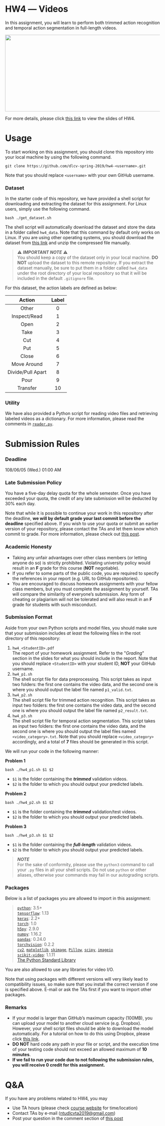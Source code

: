 




# HW4 ― Videos
In this assignment, you will learn to perform both trimmed action recognition and temporal action segmentation in full-length videos.

<p align="center">
  <img width="750" height="250" src="https://lh3.googleusercontent.com/j48uA36UbZp3KR41opZUzntxhlJWoX_R5joeNsTGMN2_cSXI0UFNKuKVu8em_txzOIVbnU8p_oOb">
</p>

For more details, please click [this link](https://docs.google.com/presentation/d/1goz0OCo31GH2YS4l8qODr_ITL7YD-aeFdfqJ-XJt6nU/edit?usp=sharing) to view the slides of HW4.

# Usage
To start working on this assignment, you should clone this repository into your local machine by using the following command.

    git clone https://github.com/dlcv-spring-2019/hw4-<username>.git
Note that you should replace `<username>` with your own GitHub username.

### Dataset
In the starter code of this repository, we have provided a shell script for downloading and extracting the dataset for this assignment. For Linux users, simply use the following command.

    bash ./get_dataset.sh
The shell script will automatically download the dataset and store the data in a folder called `hw4_data`. Note that this command by default only works on Linux. If you are using other operating systems, you should download the dataset from [this link](https://drive.google.com/uc?export=download&id=1ncmqWLctmvecIXBdVng5cvbROoTWFSpE) and unzip the compressed file manually.

> ⚠️ ***IMPORTANT NOTE*** ⚠️  
> You should keep a copy of the dataset only in your local machine. **DO NOT** upload the dataset to this remote repository. If you extract the dataset manually, be sure to put them in a folder called `hw4_data` under the root directory of your local repository so that it will be included in the default `.gitignore` file.

For this dataset, the action labels are defined as below:

|       Action      | Label |
|:-----------------:|:-----:|
| Other             | 0     |
| Inspect/Read      | 1     |
| Open              | 2     |
| Take              | 3     |
| Cut               | 4     |
| Put               | 5     |
| Close             | 6     |
| Move Around       | 7     |
| Divide/Pull Apart | 8     |
| Pour              | 9     |
| Transfer          | 10    |

### Utility
We have also provided a Python script for reading video files and retrieving labeled videos as a dictionary. For more information, please read the comments in [`reader.py`](reader.py).

# Submission Rules
### Deadline
108/06/05 (Wed.) 01:00 AM

### Late Submission Policy
You have a five-day delay quota for the whole semester. Once you have exceeded your quota, the credit of any late submission will be deducted by 30% each day.

Note that while it is possible to continue your work in this repository after the deadline, **we will by default grade your last commit before the deadline** specified above. If you wish to use your quota or submit an earlier version of your repository, please contact the TAs and let them know which commit to grade. For more information, please check out [this post](https://www.facebook.com/notes/dlcv-spring-2019/lateearly-homework-submission/326632628047121/).

### Academic Honesty
-   Taking any unfair advantages over other class members (or letting anyone do so) is strictly prohibited. Violating university policy would result in an **F** grade for this course (**NOT** negotiable).    
-   If you refer to some parts of the public code, you are required to specify the references in your report (e.g. URL to GitHub repositories).      
-   You are encouraged to discuss homework assignments with your fellow class members, but you must complete the assignment by yourself. TAs will compare the similarity of everyone’s submission. Any form of cheating or plagiarism will not be tolerated and will also result in an **F** grade for students with such misconduct.

### Submission Format
Aside from your own Python scripts and model files, you should make sure that your submission includes *at least* the following files in the root directory of this repository:
 1.   `hw4_<StudentID>.pdf`  
The report of your homework assignment. Refer to the "*Grading*" section in the slides for what you should include in the report. Note that you should replace `<StudentID>` with your student ID, **NOT** your GitHub username.
 1.   `hw4_p1.sh`  
The shell script file for data preprocessing. This script takes as input two folders: the first one contains the video data, and the second one is where you should output the label file named `p1_valid.txt`.
 1.   `hw4_p2.sh`  
The shell script file for trimmed action recognition. This script takes as input two folders: the first one contains the video data, and the second one is where you should output the label file named `p2_result.txt`.
 1.   `hw4_p3.sh`  
The shell script file for temporal action segmentation. This script takes as input two folders: the first one contains the video data, and the second one is where you should output the label files named `<video_category>.txt`. Note that you should replace `<video_category>` accordingly, and a total of **7** files should be generated in this script.

We will run your code in the following manner:

**Problem 1**

    bash ./hw4_p1.sh $1 $2
-   `$1` is the folder containing the ***trimmed*** validation videos.
-   `$2` is the folder to which you should output your predicted labels.

**Problem 2**

    bash ./hw4_p2.sh $1 $2
-   `$1` is the folder containing the ***trimmed*** validation/test videos.
-   `$2` is the folder to which you should output your predicted labels.

**Problem 3**

    bash ./hw4_p3.sh $1 $2
-   `$1` is the folder containing the ***full-length*** validation videos.
-   `$2` is the folder to which you should output your predicted labels.

> ***NOTE***  
> For the sake of conformity, please use the `python3` command to call your `.py` files in all your shell scripts. Do not use `python` or other aliases, otherwise your commands may fail in our autograding scripts.

### Packages
Below is a list of packages you are allowed to import in this assignment:

> [`python`](https://www.python.org/): 3.5+  
> [`tensorflow`](https://www.tensorflow.org/): 1.13  
> [`keras`](https://keras.io/): 2.2+  
> [`torch`](https://pytorch.org/): 1.0  
> [`h5py`](https://www.h5py.org/): 2.9.0  
> [`numpy`](http://www.numpy.org/): 1.16.2  
> [`pandas`](https://pandas.pydata.org/): 0.24.0  
> [`torchvision`](https://pypi.org/project/torchvision/): 0.2.2  
> [`cv2`](https://pypi.org/project/opencv-python/), [`matplotlib`](https://matplotlib.org/), [`skimage`](https://scikit-image.org/), [`Pillow`](https://pillow.readthedocs.io/en/stable/), [`scipy`](https://www.scipy.org/), [`imageio`](https://pypi.org/project/imageio/)    
> [`scikit-video`](http://www.scikit-video.org/stable/): 1.1.11  
> [The Python Standard Library](https://docs.python.org/3/library/)

You are also allowed to use any libraries for video I/O.

Note that using packages with different versions will very likely lead to compatibility issues, so make sure that you install the correct version if one is specified above. E-mail or ask the TAs first if you want to import other packages.

### Remarks
- If your model is larger than GitHub’s maximum capacity (100MB), you can upload your model to another cloud service (e.g. Dropbox). However, your shell script files should be able to download the model automatically. For a tutorial on how to do this using Dropbox, please click [this link](https://goo.gl/XvCaLR).
- **DO NOT** hard code any path in your file or script, and the execution time of your testing code should not exceed an allowed maximum of **10 minutes**.
- **If we fail to run your code due to not following the submission rules, you will receive 0 credit for this assignment.**

# Q&A
If you have any problems related to HW4, you may
- Use TA hours (please check [course website](http://vllab.ee.ntu.edu.tw/dlcv.html) for time/location)
- Contact TAs by e-mail ([ntudlcvta2019@gmail.com](mailto:ntudlcvta2019@gmail.com))
- Post your question in the comment section of [this post](https://www.facebook.com/notes/dlcv-spring-2019/hw4-qa/338726146837769/)

